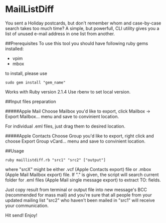 MailListDiff
============
You sent a Holiday postcards, but don't remember whom and case-by-case search takes too much time? A simple, but powerfull, CLI utility gives you a list of unused e-mail address in one list from another.

##Prerequisites
To use this tool you should have following ruby gems installed:
- vpim
- mbox

to install, please use

```
sudo gem install "gem_name"
```
Works with Ruby version 2.1.4 Use rbenv to set local version.

##Input files preparation

#####Apple Mail
Choose Mailbox you'd like to export, click Mailbox -> Export Mailbox... menu and save to convinient location.

For individual .eml files, just drag them to desired location.

#####Apple Contacts
Choose Group you'd like to export, right click and choose Export Group vCard... menu and save to convinient location.

##Usage
```
ruby maillistdiff.rb "src1" "src2" ["output"]

```
where "srcX" might be either .vcf (Apple Contacts export) file or .mbox (Apple Mail Mailbox export) file. If "." is given, the script will search current folder for .eml files (Apple Mail single message export) to extract TO: fields.

Just copy result from terminal or output file into new message's BCC (recommended for mass mail) and you're sure that all people from your updated mailing list "src2" who haven't been mailed in "src1" will receive your communication.

Hit send! Enjoy!
